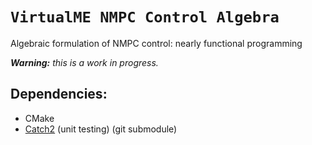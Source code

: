 # `VirtualME NMPC Control Algebra`
Algebraic formulation of NMPC control: nearly functional programming

***Warning:*** *this is a work in progress.*


## Dependencies:
 * CMake
 * [Catch2](https://github.com/catchorg/Catch2) (unit testing) (git submodule)
